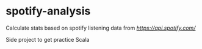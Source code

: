 # spotify-analysis

Calculate stats based on spotify listening data from *https://api.spotify.com/*

Side project to get practice Scala